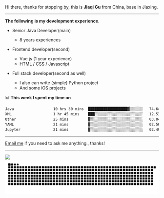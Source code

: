 Hi there, thanks for stopping by, this is **Jiaqi Gu** from China, base in Jiaxing.

---

**The following is my development experience.**

- Senior Java Developer(main)
  - 8 years experiences

- Frontend developer(second)
  - Vue.js (1 year experience)
  - HTML / CSS / Javascript
  
- Full stack developer(second as well)
  - I also can write (simple) Python project
  - And some iOS projects

📊 **This week I spent my time on**
<!--START_SECTION:waka-->

```txt
Java                  10 hrs 30 mins  ██████████████████▓░░░░░░   74.64 %
XML                   1 hr 45 mins    ███░░░░░░░░░░░░░░░░░░░░░░   12.53 %
Other                 25 mins         ▓░░░░░░░░░░░░░░░░░░░░░░░░   03.04 %
YAML                  21 mins         ▓░░░░░░░░░░░░░░░░░░░░░░░░   02.50 %
Jupyter               21 mins         ▓░░░░░░░░░░░░░░░░░░░░░░░░   02.49 %
```

<!--END_SECTION:waka-->

---

[Email me](mailto:htk2klwgr@mozmail.com?subject=Hiring_from_GitHub) if you need to ask me anything., thanks!

---

![]( https://visitor-badge.glitch.me/badge?page_id=githubgujiaqi)
![]( https://github.com/droid-Q/droid-Q/raw/output/github-contribution-grid-snake.svg#gh-dark-mode-only)
